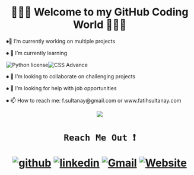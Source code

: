 
<h1 align="center", margin="5%">                      👨🏻‍💻  Welcome to my GitHub Coding World 👨🏻‍💻 </h1>


<p>⏺🔭 I’m currently working on multiple projects </p>
<p>⏺ 🌱 I’m currently learning 

![Python license](https://img.shields.io/badge/Phyton-blue.svg)![CSS Advance](https://img.shields.io/badge/CSS-green.svg) </p>

<p>⏺ 👯 I’m looking to collaborate on challenging projects </p>
<p>⏺ 🤔 I’m looking for help with job opportunities</p>
<p>⏺ 📫 How to reach me: f.sultanay@gmail.com or www.fatihsultanay.com</p>








<p align="center">
<img src="https://user-images.githubusercontent.com/77207167/115284517-c5854800-a11a-11eb-82be-34338110447d.png" >
</p>

## 
   
<h1 align="center">

     Reach Me Out ❗️ 

                              
[![github](https://user-images.githubusercontent.com/77207167/111052614-58e7a100-842a-11eb-834d-21aa5fa25e2e.png)][1]
[![linkedin](https://user-images.githubusercontent.com/77207167/111052328-d362f180-8427-11eb-93b2-db395a9da005.png)][2]
[![Gmail](https://user-images.githubusercontent.com/77207167/111044783-9e02d780-8418-11eb-80c7-65c663549a9e.png)][3] 
[![Website](https://user-images.githubusercontent.com/77207167/115284447-b0a8b480-a11a-11eb-8d09-4619dd002f59.png)][4] 

[1]: https://github.com/fatihay53
[2]: https://www.linkedin.com/in/fatih-sultan-ay-211689181
[3]: mailto:f.sultanay@gmail.com
[4]: https://www.fatihsultanay.com
</h1>